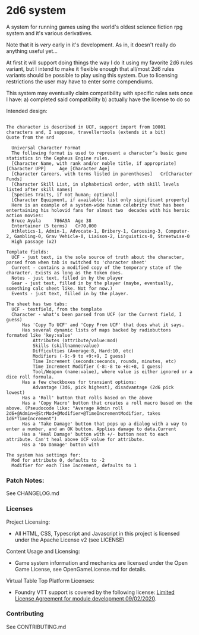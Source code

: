 # 2d6 system
A system for running games using the world's oldest science fiction rpg system and it's various derivatives.

Note that it is *very* early in it's development. As in, it doesn't really do anything useful yet...

At first it will support doing things the way I do it using my favorite 2d6 rules variant, but I intend to make it flexible 
enough that all/most 2d6 rules variants should be possible to play using this system. Due to licensing restrictions the
user may have to enter some compendiums. 

This system may eventually claim compatibility with specific rules sets once I have:
a) completed said compatibility 
b) actually have the license to do so

Intended design:
  ```

The character is described in UCF, support import from 10001 characters and, I suppose, travellertools (extends it a bit)
Quote from the srd

	Universal Character Format
	The following format is used to represent a character’s basic game statistics in the Cepheus Engine rules.
	[Character Name, with rank and/or noble title, if appropriate] 	[Character UPP] 	Age [Character Age]
	[Character Careers, with terms listed in parentheses]	Cr[Character Funds]
	[Character Skill List, in alphabetical order, with skill levels listed after skill names]
	[Species Traits, if not human; optional]
	[Character Equipment, if available; list only significant property]
	Here is an example of a system-wide human celebrity that has been entertaining his holovid fans for almost two 	decades with his heroic action movies:
	Bruce Ayala 	786A9A 	Age 38
	Entertainer (5 terms) 	Cr70,000
	Athletics-1, Admin-1, Advocate-1, Bribery-1, Carousing-3, Computer-2, Gambling-0, Grav Vehicle-0, Liaison-2, Linguistics-0, Streetwise-0
	High passage (x2)

Template fields:
	UCF - just text, is the sole source of truth about the character, parsed from when tab is switched to 'character sheet'
	Current - contains a modified copy of the temporary state of the character. Exists as long as the token does.
	Notes - just text, filled in by the player
	Gear - just text, filled in by the player (maybe, eventually, something calc sheet like. Not for now.)
	Events - just text, filled in by the player.

The sheet has two tabs:
	UCF - textfield, from the template
	Character - what's been parsed from UCF (or the Current field, I guess)
		Has 'Copy To UCF' and 'Copy From UCF' that does what it says.
		Has several dynamic lists of maps backed by radiobuttons formated like 'key:value'
			Attributes (attribute/value:mod)
			Skills (skillnamne:value)
			Difficulties (Average:8, Hard:10, etc)
			Modifiers (-9:-9 to +9:+9, I guess)
			Time Increment (seconds:seconds, rounds, minutes, etc)
			Time Increment Modifier (-8:-8 to +8:+8, I guess)
            Tool/Weapon (name:value), where value is either ignored or a dice roll formula. 
		Has a few checkboxes for transient options:
			Advantage (3d6, pick highest), disadvantage (2d6 pick lowest)
		Has a 'Roll' button that rolls based on the above
		Has a 'Copy Macro' button that creates a roll macro based on the above. (Pseudocode like: "Average Admin roll 2d6+@Admin+@StrMod+@Modifier+@TimeIncrementModifier, takes 1d6*TimeIncrement")
		Has a 'Take Damage' button that pops up a dialog with a way to enter a number, and an OK button. Applies damage to data.Current
		Has a 'Heal Damage' button with +/- button next to each attribute. Can't heal above UCF value for attribute.
        Has a 'Do Damage' button with 

The system has settings for:
	Mod for attribute 0, defaults to -2
	Modifier for each Time Increment, defaults to 1
  ```
	

### Patch Notes:
See CHANGELOG.md


### Licenses
Project Licensing:
*  All HTML, CSS, Typescript and Javascript in this project is licensed under the Apache License v2 (see LICENSE)

Content Usage and Licensing:
*  Game system information and mechanics are licensed under the Open Game License, see OpenGameLicense.md for details.

Virtual Table Top Platform Licenses:
*  Foundry VTT support is covered by the following license: [Limited License Agreement for module development 09/02/2020](https://foundryvtt.com/article/license/).

### Contributing
See CONTRIBUTING.md

